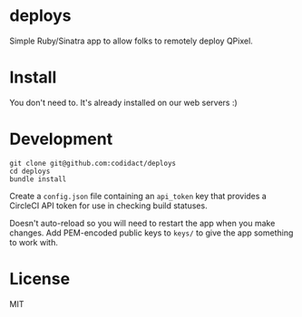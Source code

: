 # deploys
Simple Ruby/Sinatra app to allow folks to remotely deploy QPixel.

# Install
You don't need to. It's already installed on our web servers :)

# Development
```
git clone git@github.com:codidact/deploys
cd deploys
bundle install
```

Create a `config.json` file containing an `api_token` key that provides a CircleCI API token for use in checking build
statuses.

Doesn't auto-reload so you will need to restart the app when you make changes. Add PEM-encoded public keys to `keys/`
to give the app something to work with.

# License
MIT
